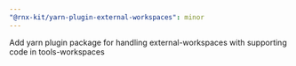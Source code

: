 ```yaml
---
"@rnx-kit/yarn-plugin-external-workspaces": minor
---
```


Add yarn plugin package for handling external-workspaces with supporting code in
tools-workspaces
